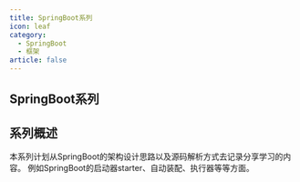```yaml
---
title: SpringBoot系列
icon: leaf
category:
  - SpringBoot
  - 框架
article: false
---
```


## SpringBoot系列

## 系列概述
本系列计划从SpringBoot的架构设计思路以及源码解析方式去记录分享学习的内容。
例如SpringBoot的启动器starter、自动装配、执行器等等方面。


<Catalog/>